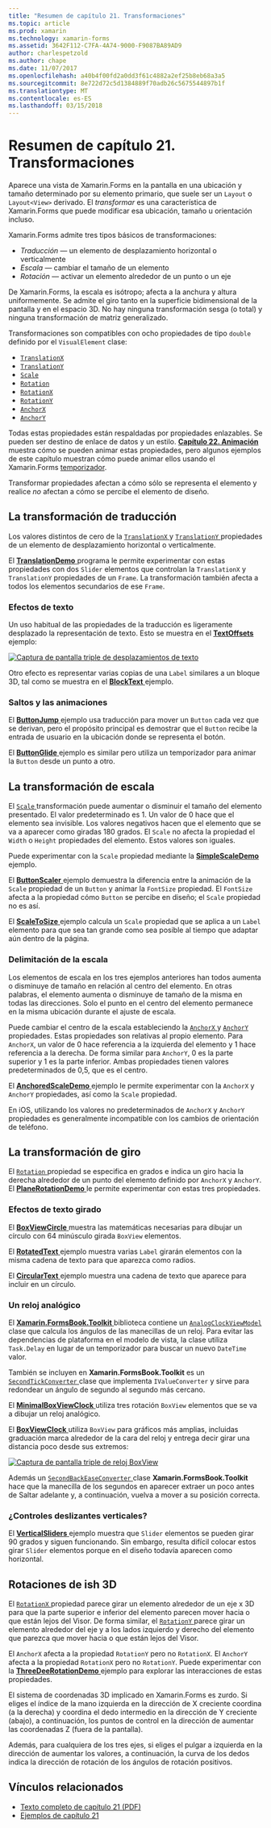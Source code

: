 ```yaml
---
title: "Resumen de capítulo 21. Transformaciones"
ms.topic: article
ms.prod: xamarin
ms.technology: xamarin-forms
ms.assetid: 3642F112-C7FA-4A74-9000-F9087BA89AD9
author: charlespetzold
ms.author: chape
ms.date: 11/07/2017
ms.openlocfilehash: a40b4f00fd2a0dd3f61c4882a2ef25b8eb68a3a5
ms.sourcegitcommit: 8e722d72c5d1384889f70adb26c5675544897b1f
ms.translationtype: MT
ms.contentlocale: es-ES
ms.lasthandoff: 03/15/2018
---
```

# <a name="summary-of-chapter-21-transforms"></a>Resumen de capítulo 21. Transformaciones

Aparece una vista de Xamarin.Forms en la pantalla en una ubicación y tamaño determinado por su elemento primario, que suele ser un `Layout` o `Layout<View>` derivado. El *transformar* es una característica de Xamarin.Forms que puede modificar esa ubicación, tamaño u orientación incluso.

Xamarin.Forms admite tres tipos básicos de transformaciones:

- *Traducción* &mdash; un elemento de desplazamiento horizontal o verticalmente
- *Escala* &mdash; cambiar el tamaño de un elemento
- *Rotación* &mdash; activar un elemento alrededor de un punto o un eje

De Xamarin.Forms, la escala es isótropo; afecta a la anchura y altura uniformemente. Se admite el giro tanto en la superficie bidimensional de la pantalla y en el espacio 3D. No hay ninguna transformación sesga (o total) y ninguna transformación de matriz generalizado.

Transformaciones son compatibles con ocho propiedades de tipo `double` definido por el `VisualElement` clase:

- [`TranslationX`](https://developer.xamarin.com/api/property/Xamarin.Forms.VisualElement.TranslationX/)
- [`TranslationY`](https://developer.xamarin.com/api/property/Xamarin.Forms.VisualElement.TranslationY/)
- [`Scale`](https://developer.xamarin.com/api/property/Xamarin.Forms.VisualElement.Scale/)
- [`Rotation`](https://developer.xamarin.com/api/property/Xamarin.Forms.VisualElement.Rotation/)
- [`RotationX`](https://developer.xamarin.com/api/property/Xamarin.Forms.VisualElement.RotationX/)
- [`RotationY`](https://developer.xamarin.com/api/property/Xamarin.Forms.VisualElement.RotationY/)
- [`AnchorX`](https://developer.xamarin.com/api/property/Xamarin.Forms.VisualElement.AnchorX/)
- [`AnchorY`](https://developer.xamarin.com/api/property/Xamarin.Forms.VisualElement.AnchorY/)

Todas estas propiedades están respaldadas por propiedades enlazables. Se pueden ser destino de enlace de datos y un estilo. [**Capítulo 22. Animación** ](~/xamarin-forms/creating-mobile-apps-xamarin-forms/summaries/chapter22.md) muestra cómo se pueden animar estas propiedades, pero algunos ejemplos de este capítulo muestran cómo puede animar ellos usando el Xamarin.Forms [temporizador](~/xamarin-forms/platform/device.md#Device_StartTimer).

Transformar propiedades afectan a cómo sólo se representa el elemento y realice *no* afectan a cómo se percibe el elemento de diseño.

## <a name="the-translation-transform"></a>La transformación de traducción

Los valores distintos de cero de la [ `TranslationX` ](https://developer.xamarin.com/api/property/Xamarin.Forms.VisualElement.TranslationX/) y [ `TranslationY` ](https://developer.xamarin.com/api/property/Xamarin.Forms.VisualElement.TranslationY/) propiedades de un elemento de desplazamiento horizontal o verticalmente.

El [ **TranslationDemo** ](https://github.com/xamarin/xamarin-forms-book-samples/tree/master/Chapter21/TranslationDemo) programa le permite experimentar con estas propiedades con dos `Slider` elementos que controlan la `TranslationX` y `TranslationY` propiedades de un `Frame`. La transformación también afecta a todos los elementos secundarios de ese `Frame`.

### <a name="text-effects"></a>Efectos de texto

Un uso habitual de las propiedades de la traducción es ligeramente desplazado la representación de texto. Esto se muestra en el [ **TextOffsets** ](https://github.com/xamarin/xamarin-forms-book-samples/tree/master/Chapter21/TextOffsets) ejemplo:

[![Captura de pantalla triple de desplazamientos de texto](images/ch21fg03-small.png "texto desplazamientos")](images/ch21fg03-large.png#lightbox "desplazamientos de texto")

Otro efecto es representar varias copias de una `Label` similares a un bloque 3D, tal como se muestra en el [ **BlockText** ](https://github.com/xamarin/xamarin-forms-book-samples/tree/master/Chapter21/BlockText) ejemplo.

### <a name="jumps-and-animations"></a>Saltos y las animaciones

El [ **ButtonJump** ](https://github.com/xamarin/xamarin-forms-book-samples/tree/master/Chapter21/ButtonJump) ejemplo usa traducción para mover un `Button` cada vez que se derivan, pero el propósito principal es demostrar que el `Button` recibe la entrada de usuario en la ubicación donde se representa el botón.

El [ **ButtonGlide** ](https://github.com/xamarin/xamarin-forms-book-samples/tree/master/Chapter21/ButtonGlide) ejemplo es similar pero utiliza un temporizador para animar la `Button` desde un punto a otro.

## <a name="the-scale-transform"></a>La transformación de escala

El [ `Scale` ](https://developer.xamarin.com/api/property/Xamarin.Forms.VisualElement.Scale/) transformación puede aumentar o disminuir el tamaño del elemento presentado. El valor predeterminado es 1. Un valor de 0 hace que el elemento sea invisible. Los valores negativos hacen que el elemento que se va a aparecer como giradas 180 grados. El `Scale` no afecta la propiedad el `Width` o `Height` propiedades del elemento. Estos valores son iguales.

Puede experimentar con la `Scale` propiedad mediante la [ **SimpleScaleDemo** ](https://github.com/xamarin/xamarin-forms-book-samples/tree/master/Chapter21/SimpleScaleDemo) ejemplo.

El [ **ButtonScaler** ](https://github.com/xamarin/xamarin-forms-book-samples/tree/master/Chapter21/ButtonScaler) ejemplo demuestra la diferencia entre la animación de la `Scale` propiedad de un `Button` y animar la `FontSize` propiedad. El `FontSize` afecta a la propiedad cómo `Button` se percibe en diseño; el `Scale` propiedad no es así.

El [ **ScaleToSize** ](https://github.com/xamarin/xamarin-forms-book-samples/tree/master/Chapter21/ScaleToSize) ejemplo calcula un `Scale` propiedad que se aplica a un `Label` elemento para que sea tan grande como sea posible al tiempo que adaptar aún dentro de la página.

### <a name="anchoring-the-scale"></a>Delimitación de la escala

Los elementos de escala en los tres ejemplos anteriores han todos aumenta o disminuye de tamaño en relación al centro del elemento. En otras palabras, el elemento aumenta o disminuye de tamaño de la misma en todas las direcciones. Solo el punto en el centro del elemento permanece en la misma ubicación durante el ajuste de escala.

Puede cambiar el centro de la escala estableciendo la [ `AnchorX` ](https://developer.xamarin.com/api/property/Xamarin.Forms.VisualElement.AnchorX/) y [ `AnchorY` ](https://developer.xamarin.com/api/property/Xamarin.Forms.VisualElement.AnchorY/) propiedades. Estas propiedades son relativas al propio elemento. Para `AnchorX`, un valor de 0 hace referencia a la izquierda del elemento y 1 hace referencia a la derecha. De forma similar para `AnchorY`, 0 es la parte superior y 1 es la parte inferior. Ambas propiedades tienen valores predeterminados de 0,5, que es el centro.

El [ **AnchoredScaleDemo** ](https://github.com/xamarin/xamarin-forms-book-samples/tree/master/Chapter21/AnchoredScaleDemo) ejemplo le permite experimentar con la `AnchorX` y `AnchorY` propiedades, así como la `Scale` propiedad.

En iOS, utilizando los valores no predeterminados de `AnchorX` y `AnchorY` propiedades es generalmente incompatible con los cambios de orientación de teléfono.

## <a name="the-rotation-transform"></a>La transformación de giro

El [ `Rotation` ](https://developer.xamarin.com/api/property/Xamarin.Forms.VisualElement.Rotation/) propiedad se especifica en grados e indica un giro hacia la derecha alrededor de un punto del elemento definido por `AnchorX` y `AnchorY`. El [ **PlaneRotationDemo** ](https://github.com/xamarin/xamarin-forms-book-samples/tree/master/Chapter21/PlaneRotationDemo) le permite experimentar con estas tres propiedades.

### <a name="rotated-text-effects"></a>Efectos de texto girado

El [ **BoxViewCircle** ](https://github.com/xamarin/xamarin-forms-book-samples/tree/master/Chapter21/BoxViewCircle) muestra las matemáticas necesarias para dibujar un círculo con 64 minúsculo girada `BoxView` elementos.

El [ **RotatedText** ](https://github.com/xamarin/xamarin-forms-book-samples/tree/master/Chapter21/RotatedText) ejemplo muestra varias `Label` girarán elementos con la misma cadena de texto para que aparezca como radios.

El [ **CircularText** ](https://github.com/xamarin/xamarin-forms-book-samples/tree/master/Chapter21/CircularText) ejemplo muestra una cadena de texto que aparece para incluir en un círculo.

### <a name="an-analog-clock"></a>Un reloj analógico

El [ **Xamarin.FormsBook.Toolkit** ](https://github.com/xamarin/xamarin-forms-book-samples/tree/master/Libraries/Xamarin.FormsBook.Toolkit) biblioteca contiene un [ `AnalogClockViewModel` ](https://github.com/xamarin/xamarin-forms-book-samples/blob/master/Libraries/Xamarin.FormsBook.Toolkit/Xamarin.FormsBook.Toolkit/AnalogClockViewModel.cs) clase que calcula los ángulos de las manecillas de un reloj. Para evitar las dependencias de plataforma en el modelo de vista, la clase utiliza `Task.Delay` en lugar de un temporizador para buscar un nuevo `DateTime` valor.

También se incluyen en **Xamarin.FormsBook.Toolkit** es un [ `SecondTickConverter` ](https://github.com/xamarin/xamarin-forms-book-samples/blob/master/Libraries/Xamarin.FormsBook.Toolkit/Xamarin.FormsBook.Toolkit/SecondTickConverter.cs) clase que implementa `IValueConverter` y sirve para redondear un ángulo de segundo al segundo más cercano.

El [ **MinimalBoxViewClock** ](https://github.com/xamarin/xamarin-forms-book-samples/tree/master/Chapter21/MinimalBoxViewClock) utiliza tres rotación `BoxView` elementos que se va a dibujar un reloj analógico.

El [ **BoxViewClock** ](https://github.com/xamarin/xamarin-forms-book-samples/tree/master/Chapter21/BoxViewClock) utiliza `BoxView` para gráficos más amplias, incluidas graduación marca alrededor de la cara del reloj y entrega decir girar una distancia poco desde sus extremos:

[![Captura de pantalla triple de reloj BoxView](images/ch21fg17-small.png "reloj analógico")](images/ch21fg17-large.png#lightbox "reloj analógico")

Además un [ `SecondBackEaseConverter` ](https://github.com/xamarin/xamarin-forms-book-samples/blob/master/Libraries/Xamarin.FormsBook.Toolkit/Xamarin.FormsBook.Toolkit/SecondBackEaseConverter.cs) clase **Xamarin.FormsBook.Toolkit** hace que la manecilla de los segundos en aparecer extraer un poco antes de Saltar adelante y, a continuación, vuelva a mover a su posición correcta.

### <a name="vertical-sliders"></a>¿Controles deslizantes verticales?

El [ **VerticalSliders** ](https://github.com/xamarin/xamarin-forms-book-samples/tree/master/Chapter21/VerticalSliders) ejemplo muestra que `Slider` elementos se pueden girar 90 grados y siguen funcionando. Sin embargo, resulta difícil colocar estos girar `Slider` elementos porque en el diseño todavía aparecen como horizontal.

## <a name="3d-ish-rotations"></a>Rotaciones de ish 3D

El [ `RotationX` ](https://developer.xamarin.com/api/property/Xamarin.Forms.VisualElement.RotationX/) propiedad parece girar un elemento alrededor de un eje x 3D para que la parte superior e inferior del elemento parecen mover hacia o que están lejos del Visor. De forma similar, el [ `RotationY` ](https://developer.xamarin.com/api/property/Xamarin.Forms.VisualElement.RotationY/) parece girar un elemento alrededor del eje y a los lados izquierdo y derecho del elemento que parezca que mover hacia o que están lejos del Visor.

El `AnchorX` afecta a la propiedad `RotationY` pero no `RotationX`. El `AnchorY` afecta a la propiedad `RotationX` pero no `RotationY`. Puede experimentar con la [ **ThreeDeeRotationDemo** ](https://github.com/xamarin/xamarin-forms-book-samples/tree/master/Chapter21/ThreeDeeRotationDemo) ejemplo para explorar las interacciones de estas propiedades.

El sistema de coordenadas 3D implicado en Xamarin.Forms es zurdo. Si eliges el índice de la mano izquierda en la dirección de X creciente coordina (a la derecha) y coordina el dedo intermedio en la dirección de Y creciente (abajo), a continuación, los puntos de control en la dirección de aumentar las coordenadas Z (fuera de la pantalla).

Además, para cualquiera de los tres ejes, si eliges el pulgar a izquierda en la dirección de aumentar los valores, a continuación, la curva de los dedos indica la dirección de rotación de los ángulos de rotación positivos.



## <a name="related-links"></a>Vínculos relacionados

- [Texto completo de capítulo 21 (PDF)](https://download.xamarin.com/developer/xamarin-forms-book/XamarinFormsBook-Ch21-Apr2016.pdf)
- [Ejemplos de capítulo 21](https://github.com/xamarin/xamarin-forms-book-samples/tree/master/Chapter21)
